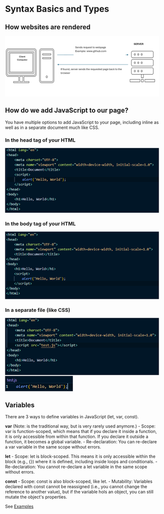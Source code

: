 # Syntax Basics and Types

## How websites are rendered
![Image depicting how a client system requests a website and a server responds with the website back.](./assets/server-request.png)

## How do we add JavaScript to our page?
You have multiple options to add JavaScript to your page, including inline as well as in a separate document much like CSS.

### In the head tag of your HTML
![Image depicting adding JavaScript directly in the head tag of your html](./assets/JavaScript-Placement-1.png)

### In the body tag of your HTML
![Image depicting adding JavaScript directly in the body tag of your html](./assets/JavaScript-Placement-2.png)

### In a separate file (like CSS)
![Image depicting adding JavaScript from an external file in your html](./assets/JavaScript-Placement-3.png)
![Image depicting JavaScript in a separate file](./assets/JavaScript-Placement-3-2.png)

## Variables
There are 3 ways to define variables in JavaScript (let, var, const). 

**var** (Note: is the traditional way, but is very rarely used anymore.)
    - Scope: var is function-scoped, which means that if you declare it inside a function, it is only accessible from within that function. If you declare it outside a function, it becomes a global variable.
    - Re-declaration: You can re-declare a var variable in the same scope without errors.

**let**
    - Scope: let is block-scoped. This means it is only accessible within the block (e.g., {}) where it is defined, including inside loops and conditionals.
    - Re-declaration: You cannot re-declare a let variable in the same scope without errors.

**const**
    - Scope: const is also block-scoped, like let.
    - Mutability: Variables declared with const cannot be reassigned (i.e., you cannot change the reference to another value), but if the variable hols an object, you can still mutate the object's properties.

See [Examples](./01-syntax-basics-and-types.js)